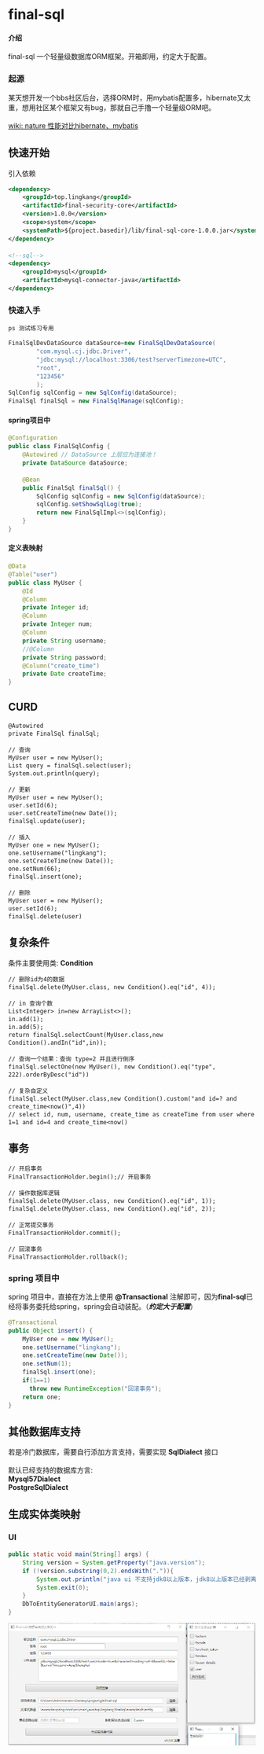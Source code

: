 # final-sql

#### 介绍

final-sql 一个轻量级数据库ORM框架。开箱即用，约定大于配置。

### 起源
某天想开发一个bbs社区后台，选择ORM时，用mybatis配置多，hibernate又太重，想用社区某个框架又有bug，那就自己手撸一个轻量级ORM吧。
<br><br>
[wiki: nature 性能对比hibernate、mybatis](https://gitee.com/lingkang_top/final-sql/wikis/nature%20%E6%80%A7%E8%83%BD%E5%AF%B9%E6%AF%94hibernate%E3%80%81mybatis)

## 快速开始
引入依赖
```xml
<dependency>
    <groupId>top.lingkang</groupId>
    <artifactId>final-security-core</artifactId>
    <version>1.0.0</version>
    <scope>system</scope>
    <systemPath>${project.basedir}/lib/final-sql-core-1.0.0.jar</systemPath>
</dependency>

<!--sql-->
<dependency>
    <groupId>mysql</groupId>
    <artifactId>mysql-connector-java</artifactId>
</dependency>
```
### 快速入手
`ps 测试练习专用`
```java
FinalSqlDevDataSource dataSource=new FinalSqlDevDataSource(
        "com.mysql.cj.jdbc.Driver",
        "jdbc:mysql://localhost:3306/test?serverTimezone=UTC",
        "root",
        "123456"
        );
SqlConfig sqlConfig = new SqlConfig(dataSource);
FinalSql finalSql = new FinalSqlManage(sqlConfig);
```

#### spring项目中
```java
@Configuration
public class FinalSqlConfig {
    @Autowired // DataSource 上层应为连接池！
    private DataSource dataSource;

    @Bean
    public FinalSql finalSql() {
        SqlConfig sqlConfig = new SqlConfig(dataSource);
        sqlConfig.setShowSqlLog(true);
        return new FinalSqlImpl<>(sqlConfig);
    }
}
```
#### 定义表映射
```java
@Data
@Table("user")
public class MyUser {
    @Id
    @Column
    private Integer id;
    @Column
    private Integer num;
    @Column
    private String username;
    //@Column
    private String password;
    @Column("create_time")
    private Date createTime;
}
```
## CURD
```shell
@Autowired
private FinalSql finalSql;

// 查询
MyUser user = new MyUser();
List query = finalSql.select(user);
System.out.println(query);
    
// 更新
MyUser user = new MyUser();
user.setId(6);
user.setCreateTime(new Date());
finalSql.update(user);

// 插入
MyUser one = new MyUser();
one.setUsername("lingkang");
one.setCreateTime(new Date());
one.setNum(66);
finalSql.insert(one);

// 删除
MyUser user = new MyUser();
user.setId(6);
finalSql.delete(user)
```

## 复杂条件
条件主要使用类: **Condition**
```shell
// 删除id为4的数据
finalSql.delete(MyUser.class, new Condition().eq("id", 4));

// in 查询个数
List<Integer> in=new ArrayList<>();
in.add(1);
in.add(5);
return finalSql.selectCount(MyUser.class,new Condition().andIn("id",in));

// 查询一个结果：查询 type=2 并且进行倒序
finalSql.selectOne(new MyUser(), new Condition().eq("type", 222).orderByDesc("id"))

// 复杂自定义
finalSql.select(MyUser.class,new Condition().custom("and id=? and create_time<now()",4))
// select id, num, username, create_time as createTime from user where 1=1 and id=4 and create_time<now()
```

## 事务
```shell
// 开启事务
FinalTransactionHolder.begin();// 开启事务

// 操作数据库逻辑
finalSql.delete(MyUser.class, new Condition().eq("id", 1));
finalSql.delete(MyUser.class, new Condition().eq("id", 2));

// 正常提交事务
FinalTransactionHolder.commit();

// 回滚事务
FinalTransactionHolder.rollback();
```
### spring 项目中
spring 项目中，直接在方法上使用 **@Transactional** 注解即可，因为**final-sql**已经将事务委托给spring，spring会自动装配。（**_约定大于配置_**）
```java
@Transactional
public Object insert() {
    MyUser one = new MyUser();
    one.setUsername("lingkang");
    one.setCreateTime(new Date());
    one.setNum(1);
    finalSql.insert(one);
    if(1==1)
      throw new RuntimeException("回滚事务");
    return one;
}
```

## 其他数据库支持
若是冷门数据库，需要自行添加方言支持，需要实现 **SqlDialect** 接口
<br><br>
默认已经支持的数据库方言:<br>
**Mysql57Dialect** <br>
**PostgreSqlDialect** <br>

## 生成实体类映射
### UI

```java
public static void main(String[] args) {
    String version = System.getProperty("java.version");
    if (!version.substring(0,2).endsWith(".")){
        System.out.println("java ui 不支持jdk8以上版本，jdk8以上版本已经剥离javafx");
        System.exit(0);
    }
    DbToEntityGeneratorUI.main(args);
}
```

![输入图片说明](doc/generatorUI.png)